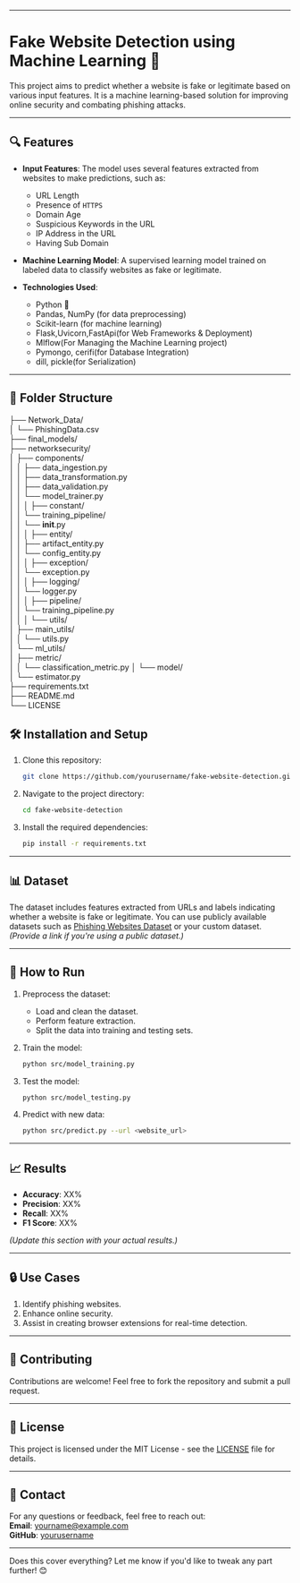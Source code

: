 

---

# Fake Website Detection using Machine Learning 🚀

This project aims to predict whether a website is fake or legitimate based on various input features. It is a machine learning-based solution for improving online security and combating phishing attacks.

---

## 🔍 Features

- **Input Features**: The model uses several features extracted from websites to make predictions, such as:
  - URL Length
  - Presence of `HTTPS`
  - Domain Age
  - Suspicious Keywords in the URL
  - IP Address in the URL
  - Having Sub Domain

- **Machine Learning Model**: A supervised learning model trained on labeled data to classify websites as fake or legitimate.

- **Technologies Used**:
  - Python 🐍
  - Pandas, NumPy (for data preprocessing)
  - Scikit-learn (for machine learning)
  - Flask,Uvicorn,FastApi(for Web Frameworks & Deployment)
  - Mlflow(For Managing the Machine Learning project)
  - Pymongo, cerifi(for Database Integration)
  - dill, pickle(for Serialization)
  

---

## 📂 Folder Structure
├── Network_Data/                        
│   └── PhishingData.csv              
├── final_models/                     
├── networksecurity/                  
│    ├── components/                   
│    │   ├── data_ingestion.py        
│    │   ├── data_transformation.py    
│    │   ├── data_validation.py       
│    │   └── model_trainer.py        
│    │
│    ├── constant/                     
│    │   └── training_pipeline/       
│    │       └── __init__.py          
│    │
│    ├── entity/                      
│    │   ├── artifact_entity.py       
│    │   └── config_entity.py        
│    │
│    ├── exception/                   
│    │   └── exception.py            
│    │
│    ├── logging/                     
│    │   └── logger.py               
│    │
│    ├── pipeline/                    
│    │   └── training_pipeline.py    
│    │
│    └── utils/                       
│        ├── main_utils/              
│        │   └── utils.py            
│        └── ml_utils/               
│            ├── metric/             
│            │   └── classification_metric.py
│            └── model/              
│                └── estimator.py    
├── requirements.txt                
├── README.md                       
└── LICENSE


      





## 🛠️ Installation and Setup

1. Clone this repository:
   ```bash
   git clone https://github.com/yourusername/fake-website-detection.git
   ```
2. Navigate to the project directory:
   ```bash
   cd fake-website-detection
   ```
3. Install the required dependencies:
   ```bash
   pip install -r requirements.txt
   ```

---

## 📊 Dataset

The dataset includes features extracted from URLs and labels indicating whether a website is fake or legitimate. You can use publicly available datasets such as [Phishing Websites Dataset](https://www.kaggle.com/) or your custom dataset. *(Provide a link if you're using a public dataset.)*

---

## 🚀 How to Run

1. Preprocess the dataset:
   - Load and clean the dataset.
   - Perform feature extraction.
   - Split the data into training and testing sets.

2. Train the model:
   ```bash
   python src/model_training.py
   ```

3. Test the model:
   ```bash
   python src/model_testing.py
   ```

4. Predict with new data:
   ```bash
   python src/predict.py --url <website_url>
   ```

---

## 📈 Results

- **Accuracy**: XX%
- **Precision**: XX%
- **Recall**: XX%
- **F1 Score**: XX%

*(Update this section with your actual results.)*

---

## 🔒 Use Cases

1. Identify phishing websites.
2. Enhance online security.
3. Assist in creating browser extensions for real-time detection.

---

## 🤝 Contributing

Contributions are welcome! Feel free to fork the repository and submit a pull request.

---

## 📜 License

This project is licensed under the MIT License - see the [LICENSE](LICENSE) file for details.

---

## 📨 Contact

For any questions or feedback, feel free to reach out:  
**Email**: yourname@example.com  
**GitHub**: [yourusername](https://github.com/yourusername)  

---

Does this cover everything? Let me know if you'd like to tweak any part further! 😊
